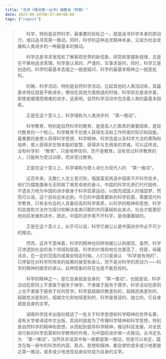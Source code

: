 ```yaml
---
title: "总序《推动第一丛书》编委会（转载）"
date: 2023-09-24T00:57:00+08:00
tags: ["repost"]
---
```


>　　科学，特别是自然科学，最重要的目标之一，就是追寻科学本身的原动力，或曰追寻其第一推动。同时，科学的这种追求精神本身，又成为社会发展和人类进步的一种最基本的推动。
>
>　　科学总是寻求发现和了解客观世界的新现象，研究和掌握新规律，总是在不懈地追求真理。科学是认真的、严谨的、实事求是的，同时，科学又是创造的。科学的最基本态度之一就是疑问，科学的最基本精神之一就是批判。
>
>　　的确，科学活动，特别是自然科学活动，比起其他的人类活动来，其最基本特征就是不断进步。哪怕在其他方面倒退的时候，科学却总是进步着，即使是缓慢而艰难的进步。这表明，自然科学活动中包含着人类的最基本因素。
>
>　　正是在这个意义上，科学堪称为人类进步的　“第一推动”。
>
>　　科学教育，特别是自然科学的教育，是提高人们素质的重要因素，是现代教育的一个核心。科学教育不仅使人获得生活和工作所需的知识和技能，最重要的是使人获得科学思想、科学精神、科学态度以及科学方法的熏陶和培养，使人获得非生物本能的智慧，获得非与生俱来的灵魂。可以这样说，没有科学的　“教育”，只是培养信仰，而不是教育。没有受过科学教育的人，只能称为受过训练，而非受过教育。
>
>　　正是在这个意义上，科学堪称为使人进化为现代人的　“第一推动”。
>
>　　近百年来，无数仁人志士意识到，强国富民再造中国离不开科学技术，他们为摆脱愚昧与无知做了艰苦卓绝的奋斗。中国的科学先贤们代代相传，不遗余力地为中国的进步献身于科学启蒙运动，以图完成国人的强国梦。然而可以说，这个目标远未达到。今日的中国需要新的科学启蒙，需要现代科学教育。只有全社会的人具备较高的科学素质，以科学的精神和思想、科学的态度和方法作为探讨和解决各类问题的共同基础和出发点，社会才能更好地向前发展和进步。因此，中国的进步离不开科学，是母庸置疑的。
>
>　　正是在这个意义上，似乎可以说，科学已被公认是中国进步所必不可少的推动。
>
>　　然而，这并不意味着，科学的精神也同样地被公认和接受。虽然，科学已渗透到社会的各个领域和层面，科学的价值和地位也更高了，但是，母庸讳言，在一定的范围内或某些特定时候，人们只是承认　“科学是有用的”，只停留在对科学所带来的结果的接受和承认，而不是对科学的原动力——科学的精神的接受的承认。此种现象的存在也是不能忽视的。
>
>　　科学的精神之一，是它自身就是自身的　“第一推动”。也就是说，科学活动在原则上不隶属于服务于神学，不隶属于服务于儒学，科学活动在原则上也不隶属于服务于任何哲学。科学是超越宗教差别的，超越民族差别的，超越党派差别的，超越文化和地域差别的，科学是普适的、独立的，它自身就是自身的主宰。
>
>　　湖南科学技术出版社精选了一批关于科学思想和科学精神的世界名著，请有关学者译成中文出版，其目的就是为了传播科学精神和科学思想，特别是自然科学的精神和思想，从而起到倡导科学精神，推动科技发展，对全民进行新的科学启蒙和科学教育的作用，为中国的进步做一点推动。丛书定名为　“第一推动”，当然并非说其中每一册都是第一推动，但是可以肯定，蕴含在每一册中的科学的内容、观点、思想和精神，都会使你或多或少地更接近第一推动，或多或少地发现自身如何成为自身的主宰。
